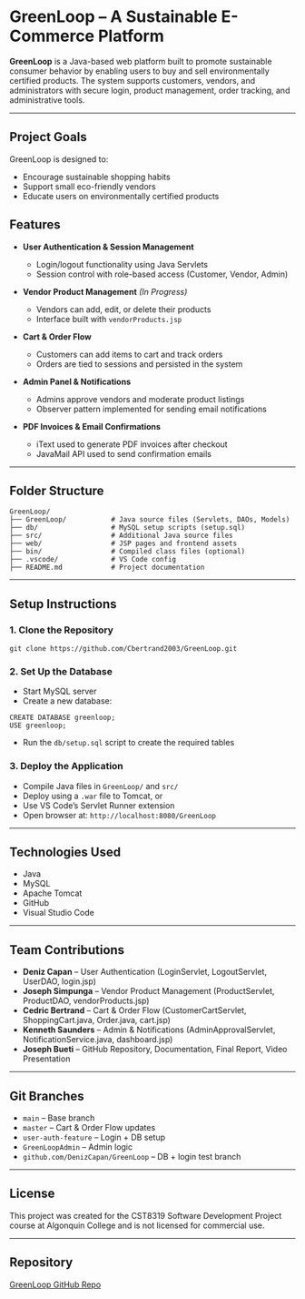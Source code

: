 
#  GreenLoop – A Sustainable E-Commerce Platform

**GreenLoop** is a Java-based web platform built to promote sustainable consumer behavior by enabling users to buy and sell environmentally certified products. The system supports customers, vendors, and administrators with secure login, product management, order tracking, and administrative tools.

---
## Project Goals

GreenLoop is designed to:
- Encourage sustainable shopping habits
- Support small eco-friendly vendors
- Educate users on environmentally certified products

##  Features

- **User Authentication & Session Management**
  - Login/logout functionality using Java Servlets
  - Session control with role-based access (Customer, Vendor, Admin)

- **Vendor Product Management** *(In Progress)*
  - Vendors can add, edit, or delete their products
  - Interface built with `vendorProducts.jsp`

- **Cart & Order Flow**
  - Customers can add items to cart and track orders
  - Orders are tied to sessions and persisted in the system

- **Admin Panel & Notifications**
  - Admins approve vendors and moderate product listings
  - Observer pattern implemented for sending email notifications

- **PDF Invoices & Email Confirmations**
  - iText used to generate PDF invoices after checkout
  - JavaMail API used to send confirmation emails

---

##  Folder Structure

```
GreenLoop/
├── GreenLoop/           # Java source files (Servlets, DAOs, Models)
├── db/                  # MySQL setup scripts (setup.sql)
├── src/                 # Additional Java source files
├── web/                 # JSP pages and frontend assets
├── bin/                 # Compiled class files (optional)
├── .vscode/             # VS Code config
├── README.md            # Project documentation
```

---

##  Setup Instructions

### 1. Clone the Repository

```
git clone https://github.com/Cbertrand2003/GreenLoop.git
```

### 2. Set Up the Database

- Start MySQL server
- Create a new database:

```
CREATE DATABASE greenloop;
USE greenloop;
```

- Run the `db/setup.sql` script to create the required tables

### 3. Deploy the Application

- Compile Java files in `GreenLoop/` and `src/`
- Deploy using a `.war` file to Tomcat, or
- Use VS Code’s Servlet Runner extension
- Open browser at: `http://localhost:8080/GreenLoop`

---

## Technologies Used

- Java 
- MySQL
- Apache Tomcat
- GitHub
- Visual Studio Code

---

## Team Contributions

- **Deniz Capan** – User Authentication (LoginServlet, LogoutServlet, UserDAO, login.jsp)
- **Joseph Simpunga** – Vendor Product Management (ProductServlet, ProductDAO, vendorProducts.jsp)
- **Cedric Bertrand** – Cart & Order Flow (CustomerCartServlet, ShoppingCart.java, Order.java, cart.jsp)
- **Kenneth Saunders** – Admin & Notifications (AdminApprovalServlet, NotificationService.java, dashboard.jsp)
- **Joseph Bueti** – GitHub Repository, Documentation, Final Report, Video Presentation

---

## Git Branches

- `main` – Base branch
- `master` – Cart & Order Flow updates
- `user-auth-feature` – Login + DB setup
- `GreenLoopAdmin` – Admin logic
- `github.com/DenizCapan/GreenLoop` – DB + login test branch

---

## License

This project was created for the CST8319 Software Development Project course at Algonquin College and is not licensed for commercial use.

---

## Repository

[GreenLoop GitHub Repo](https://github.com/Cbertrand2003/GreenLoop)
